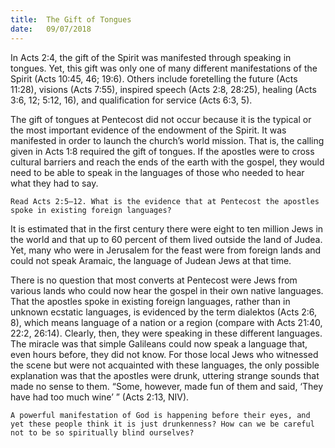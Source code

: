```yaml
---
title:  The Gift of Tongues
date:   09/07/2018
---
```


In Acts 2:4, the gift of the Spirit was manifested through speaking in tongues. Yet, this gift was only one of many different manifestations of the Spirit (Acts 10:45, 46; 19:6). Others include foretelling the future (Acts 11:28), visions (Acts 7:55), inspired speech (Acts 2:8, 28:25), healing (Acts 3:6, 12; 5:12, 16), and qualification for service (Acts 6:3, 5).

The gift of tongues at Pentecost did not occur because it is the typical or the most important evidence of the endowment of the Spirit. It was manifested in order to launch the church’s world mission. That is, the calling given in Acts 1:8 required the gift of tongues. If the apostles were to cross cultural barriers and reach the ends of the earth with the gospel, they would need to be able to speak in the languages of those who needed to hear what they had to say.

`Read Acts 2:5–12. What is the evidence that at Pentecost the apostles spoke in existing foreign languages?`

It is estimated that in the first century there were eight to ten million Jews in the world and that up to 60 percent of them lived outside the land of Judea. Yet, many who were in Jerusalem for the feast were from foreign lands and could not speak Aramaic, the language of Judean Jews at that time.

There is no question that most converts at Pentecost were Jews from various lands who could now hear the gospel in their own native languages. That the apostles spoke in existing foreign languages, rather than in unknown ecstatic languages, is evidenced by the term dialektos (Acts 2:6, 8), which means language of a nation or a region (compare with Acts 21:40, 22:2, 26:14). Clearly, then, they were speaking in these different languages. The miracle was that simple Galileans could now speak a language that, even hours before, they did not know. For those local Jews who witnessed the scene but were not acquainted with these languages, the only possible explanation was that the apostles were drunk, uttering strange sounds that made no sense to them. “Some, however, made fun of them and said, ‘They have had too much wine’ ” (Acts 2:13, NIV).

`A powerful manifestation of God is happening before their eyes, and yet these people think it is just drunkenness? How can we be careful not to be so spiritually blind ourselves?`